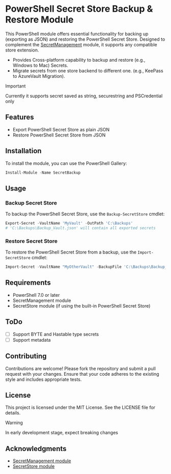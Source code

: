 # PowerShell Secret Store Backup & Restore Module

This PowerShell module offers essential functionality for backing up (exporting as JSON) and restoring the PowerShell Secret Store. Designed to complement the [SecretManagement][SecretManagementGithub] module, it supports any compatible store extension. 

- Provides Cross-platform capability to  backup and restore (e.g., Windows to Mac) Secrets. 
- Migrate secrets from one store backend to different one. (e.g., KeePass to AzureVault Migration).

> [!IMPORTANT]
> Currently it supports secret saved as string, securestring and PSCredential only

## Features

- Export PowerShell Secret Store as plain JSON
- Restore PowerShell Secret Store from JSON

## Installation

To install the module, you can use the PowerShell Gallery:

```powershell
Install-Module -Name SecretBackup
```

## Usage

### Backup Secret Store

To backup the PowerShell Secret Store, use the `Backup-SecretStore` cmdlet:

```powershell
Export-Secret -VaultName 'MyVault' -OutPath 'C:\Backups'
# 'C:\Backups\Backup_Vault.json' will contain all exported secrets
```

### Restore Secret Store

To restore the PowerShell Secret Store from a backup, use the `Import-SecretStore` cmdlet:

```powershell
Import-Secret -VaultName "MyOtherVault" -BackupFile 'C:\Backups\Backup_Vault.json' 
```

## Requirements

- PowerShell 7.0 or later
- SecretManagement module
- SecretStore module (if using the built-in PowerShell Secret Store)

## ToDo

- [ ] Support BYTE and Hastable type secrets
- [ ] Support metadata

## Contributing

Contributions are welcome! Please fork the repository and submit a pull request with your changes. Ensure that your code adheres to the existing style and includes appropriate tests.

## License

This project is licensed under the MIT License. See the LICENSE file for details.

> [!WARNING]
> In early development stage, expect breaking changes

## Acknowledgments

- [SecretManagement module][SecretManagementGithub]
- [SecretStore module][SecretStoreGithub]

[SecretManagementGithub]: https://github.com/PowerShell/SecretManagement
[SecretStoreGithub]: https://github.com/PowerShell/SecretStore